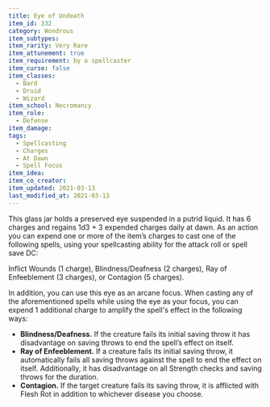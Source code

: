 ```yaml
---
title: Eye of Undeath
item_id: 332
category: Wondrous
item_subtypes: 
item_rarity: Very Rare
item_attunement: true
item_requirement: by a spellcaster
item_curse: false
item_classes: 
  - Bard
  - Druid
  - Wizard
item_school: Necromancy
item_role: 
  - Defense
item_damage: 
tags:
  - Spellcasting
  - Charges
  - At Dawn
  - Spell Focus
item_idea: 
item_co_creator: 
item_updated: 2021-03-13
last_modified_at: 2021-03-13
---
```


This glass jar holds a preserved eye suspended in a putrid liquid. It has 6 charges and regains 1d3 + 3 expended charges daily at dawn. 
As an action you can expend one or more of the item’s charges to cast one of the following spells, using your spellcasting ability for the attack roll or spell save DC:

<magic-spell>Inflict Wounds</magic-spell> (1 charge), <magic-spell>Blindness/Deafness</magic-spell> (2 charges), <magic-spell>Ray of Enfeeblement</magic-spell> (3 charges), or <magic-spell>Contagion</magic-spell> (5 charges).

In addition, you can use this eye as an arcane focus. When casting any of the aforementioned spells while using the eye as your focus, you can expend 1 additional charge to amplify the spell's effect in the following ways:

 - **Blindness/Deafness.** If the creature fails its initial saving throw it has disadvantage on saving throws to end the spell’s effect on itself.
 - **Ray of Enfeeblement.** If a creature fails its initial saving throw, it automatically fails all saving throws against the spell to end the effect on itself. Additionally, it has disadvantage on all Strength checks and saving throws for the duration.
 - **Contagion.** If the target creature fails its saving throw, it is afflicted with Flesh Rot in addition to whichever disease you choose.
